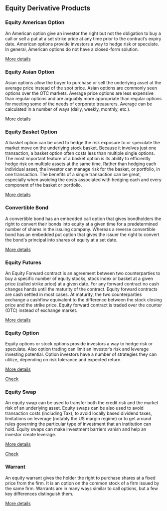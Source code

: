 ## Equity Derivative Products

### Equity American Option

An American option give an investor the right but not the obligation to buy a call or sell a put at a set strike price at any time prior to the contract’s expiry 
date. American options provide investors a way to hedge risk or speculate.  In general, American options do not have a closed-form solution.

[More details](./EqAmerican-1.pdf)

### Equity Asian Option 

 Asian options allow the buyer to purchase or sell the underlying asset at the average price instead of the spot price. Asian options are commonly seen options 
 over the OTC markets. Average price options are less expensive than regular options and are arguably more appropriate than regular options for meeting some of 
 the needs of corporate treasurers. Average can be calculated in a number of ways (daily, weekly, monthly, etc.).
 
 [More details](./EqAsian-2.pdf)
 
 ### Equity Basket Option
 
 A basket option can be used to hedge the risk exposure to or speculate the market move on the underlying stock basket. Because it involves just one transaction, 
 a basket option often costs less than multiple single options. The most important feature of a basket option is its ability to efficiently hedge risk on multiple 
 assets at the same time. Rather than hedging each individual asset, the investor can manage risk for the basket, or portfolio, in one transaction. The benefits 
 of a single transaction can be great, especially when avoiding the costs associated with hedging each and every component of the basket or portfolio.
 
  [More details](./EqBasket-3.pdf)
  
  ### Convertible Bond
  
  A convertible bond has an embedded call option that gives bondholders the right to convert their bonds into equity at a given time for a predetermined number 
  of shares in the issuing company. Whereas a reverse convertible bond has an embedded put option that gives the issuer the right to convert the bond's principal 
  into shares of equity at a set date. 
  
  [More details](./EqConvertible-4.pdf)
   
   ### Equity Futures
   
   An Equity Forward contract is an agreement between two counterparties to buy a specific number of equity stocks, stock index or basket at a given price 
   (called strike price) at a given date. For any forward contract no cash changes hands until the maturity of the contract. Equity forward contracts are cash 
   settled in most cases. At maturity, the two counterparties exchange a cashflow equivalent to the difference between the stock closing price and the strike price.
   Equity forward contract is traded over the counter (OTC) instead of exchange market. 
   
   [More details](./EqFuture-5.pdf)
   
   ### Equity Option
   
   Equity options or stock options provide investors a way to hedge risk or speculate.  Also option trading can limit an investor’s risk and leverage investing 
   potential. Option investors have a number of strategies they can utilize, depending on risk tolerance and expected return. 
   
   [More details](./EqOption-6.pdf) 
   
   [Check](https://finpricing.com/lib/EqOption.html)   
   
   ### Equity Swap
   
   An equity swap can be used to transfer both the credit risk and the market risk of an underlying asset. Equity swaps can be also used to avoid transaction 
   costs (including Tax), to avoid locally based dividend taxes, limitations on leverage (notably the US margin regime) or to get around rules governing the 
   particular type of investment that an institution can hold. Equity swaps can make investment barriers vanish and help an investor create leverage. 
   
   [More details](./EqSwap-7.pdf)
   
   [Check](https://finpricing.com/lib/EqSwap.html)
   
   ### Warrant
   
   An equity warrant gives the holder the right to purchase shares at a fixed price from the firm. It is an option on the common stock of a firm issued by the 
   same firm. Warrants are in many ways similar to call options, but a few key differences distinguish them. 
   
   [More details](./EqWarrant-8.pdf)     
   
   
   